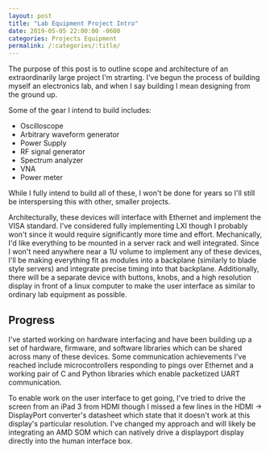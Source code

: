 ```yaml
---
layout: post
title: "Lab Equipment Project Intro"
date: 2019-05-05 22:00:00 -0600
categories: Projects Equipment
permalink: /:categories/:title/
---
```


The purpose of this post is to outline scope and architecture of an extraordinarily large project I'm strarting. I've begun the process of building myself an electronics lab, and when I say building I mean designing from the ground up.

Some of the gear I intend to build includes:

- Oscilloscope
- Arbitrary waveform generator
- Power Supply
- RF signal generator
- Spectrum analyzer
- VNA
- Power meter

<!--more-->

While I fully intend to build all of these, I won't be done for years so I'll still be interspersing this with other, smaller projects.

Architecturally, these devices will interface with Ethernet and implement the VISA standard. I've considered fully implementing LXI though I probably won't since it would require significantly more time and effort.
Mechanically, I'd like everything to be mounted in a server rack and well integrated. Since I won't need anywhere near a 1U volume to implement any of these devices, I'll be making everything fit as modules into a backplane (similarly to blade style servers) and integrate precise timing into that backplane. Additionally, there will be a separate device with buttons, knobs, and a high resolution display in front of a linux computer to make the user interface as similar to ordinary lab equipment as possible.

## Progress

I've started working on hardware interfacing and have been building up a set of hardware, firmware, and software libraries which can be shared across many of these devices. Some communication achievements I've reached include microcontrollers responding to pings over Ethernet and a working pair of C and Python libraries which enable packetized UART communication.

To enable work on the user interface to get going, I've tried to drive the screen from an iPad 3 from HDMI though I missed a few lines in the HDMI &rarr; DisplayPort converter's datasheet which state that it doesn't work at this display's particular resolution. I've changed my approach and will likely be integrating an AMD SOM which can natively drive a displayport display directly into the human interface box.

